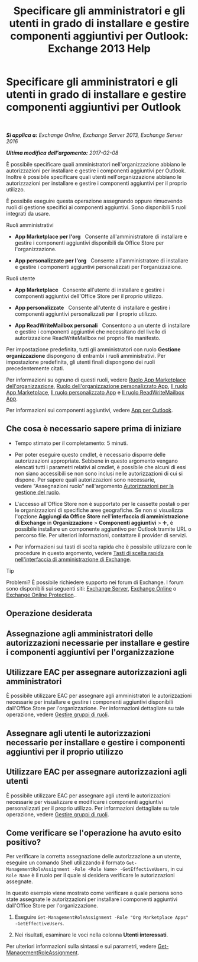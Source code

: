 ﻿---
title: 'Specificare gli amministratori e gli utenti in grado di installare e gestire componenti aggiuntivi per Outlook: Exchange 2013 Help'
TOCTitle: Specificare gli amministratori e gli utenti in grado di installare e gestire componenti aggiuntivi per Outlook
ms:assetid: 7ee4302d-b8bb-40a0-9810-10d3a0271bcb
ms:mtpsurl: https://technet.microsoft.com/it-it/library/JJ943754(v=EXCHG.150)
ms:contentKeyID: 52063114
ms.date: 04/23/2018
mtps_version: v=EXCHG.150
ms.translationtype: HT
---

# Specificare gli amministratori e gli utenti in grado di installare e gestire componenti aggiuntivi per Outlook

 

_**Si applica a:** Exchange Online, Exchange Server 2013, Exchange Server 2016_

_**Ultima modifica dell'argomento:** 2017-02-08_

È possibile specificare quali amministratori nell'organizzazione abbiano le autorizzazioni per installare e gestire i componenti aggiuntivi per Outlook. Inoltre è possibile specificare quali utenti nell'organizzazione abbiano le autorizzazioni per installare e gestire i componenti aggiuntivi per il proprio utilizzo.

È possibile eseguire questa operazione assegnando oppure rimuovendo ruoli di gestione specifici ai componenti aggiuntivi. Sono disponibili 5 ruoli integrati da usare.

Ruoli amministrativi

  - **App Marketplace per l'org**   Consente all'amministratore di installare e gestire i componenti aggiuntivi disponibili da Office Store per l'organizzazione.

  - **App personalizzate per l'org**   Consente all'amministratore di installare e gestire i componenti aggiuntivi personalizzati per l'organizzazione.

Ruoli utente

  - **App Marketplace**   Consente all'utente di installare e gestire i componenti aggiuntivi dell'Office Store per il proprio utilizzo.

  - **App personalizzate**   Consente all'utente di installare e gestire i componenti aggiuntivi personalizzati per il proprio utilizzo.

  - **App ReadWriteMailbox personali**   Consentono a un utente di installare e gestire i componenti aggiuntivi che necessitano del livello di autorizzazione ReadWriteMailbox nel proprio file manifesto.

Per impostazione predefinita, tutti gli amministratori con ruolo **Gestione organizzazione** dispongono di entrambi i ruoli amministrativi. Per impostazione predefinita, gli utenti finali dispongono dei ruoli precedentemente citati.

Per informazioni su ognuno di questi ruoli, vedere [Ruolo App Marketplace dell'organizzazione](org-marketplace-apps-role-exchange-2013-help.md), [Ruolo dell'organizzazione personalizzato App](org-custom-apps-role-exchange-2013-help.md), [Il ruolo App Marketplace](my-marketplace-apps-role-exchange-2013-help.md), [Il ruolo personalizzato App](my-custom-apps-role-exchange-2013-help.md) e [Il ruolo ReadWriteMailbox App](my-readwritemailbox-apps-role-exchange-2013-help.md).

Per informazioni sui componenti aggiuntivi, vedere [App per Outlook](add-ins-for-outlook-exchange-2013-help.md).

## Che cosa è necessario sapere prima di iniziare

  - Tempo stimato per il completamento: 5 minuti.

  - Per poter eseguire questo cmdlet, è necessario disporre delle autorizzazioni appropriate. Sebbene in questo argomento vengano elencati tutti i parametri relativi al cmdlet, è possibile che alcuni di essi non siano accessibili se non sono inclusi nelle autorizzazioni di cui si dispone. Per sapere quali autorizzazioni sono necessarie, vedere "Assegnazioni ruolo" nell'argomento [Autorizzazioni per la gestione del ruolo](role-management-permissions-exchange-2013-help.md).

  - L'accesso all'Office Store non è supportato per le cassette postali o per le organizzazioni di specifiche aree geografiche. Se non si visualizza l'opzione **Aggiungi da Office Store** nell'**interfaccia di amministrazione di Exchange** in **Organizzazione** \> **Componenti aggiuntivi** \> ![Icona Aggiungi](images/JJ218640.c1e75329-d6d7-4073-a27d-498590bbb558(EXCHG.150).gif "Icona Aggiungi"), è possibile installare un componente aggiuntivo per Outlook tramite URL o percorso file. Per ulteriori informazioni, contattare il provider di servizi.

  - Per informazioni sui tasti di scelta rapida che è possibile utilizzare con le procedure in questo argomento, vedere [Tasti di scelta rapida nell'interfaccia di amministrazione di Exchange](keyboard-shortcuts-in-the-exchange-admin-center-exchange-online-protection-help.md).


> [!TIP]
> Problemi? È possibile richiedere supporto nei forum di Exchange. I forum sono disponibili sui seguenti siti: <A href="https://go.microsoft.com/fwlink/p/?linkid=60612">Exchange Server</A>, <A href="https://go.microsoft.com/fwlink/p/?linkid=267542">Exchange Online</A> o <A href="https://go.microsoft.com/fwlink/p/?linkid=285351">Exchange Online Protection</A>..



## Operazione desiderata

## Assegnazione agli amministratori delle autorizzazioni necessarie per installare e gestire i componenti aggiuntivi per l'organizzazione

## Utilizzare EAC per assegnare autorizzazioni agli amministratori

È possibile utilizzare EAC per assegnare agli amministratori le autorizzazioni necessarie per installare e gestire i componenti aggiuntivi disponibili dall'Office Store per l'organizzazione. Per informazioni dettagliate su tale operazione, vedere [Gestire gruppi di ruoli](manage-role-groups-exchange-2013-help.md).

## Assegnare agli utenti le autorizzazioni necessarie per installare e gestire i componenti aggiuntivi per il proprio utilizzo

## Utilizzare EAC per assegnare autorizzazioni agli utenti

È possibile utilizzare EAC per assegnare agli utenti le autorizzazioni necessarie per visualizzare e modificare i componenti aggiuntivi personalizzati per il proprio utilizzo. Per informazioni dettagliate su tale operazione, vedere [Gestire gruppi di ruoli](manage-role-groups-exchange-2013-help.md).

## Come verificare se l'operazione ha avuto esito positivo?

Per verificare la corretta assegnazione delle autorizzazione a un utente, eseguire un comando Shell utilizzando il formato `Get-ManagementRoleAssignment -Role <Role Name> -GetEffectiveUsers`, in cui `Role Name` è il ruolo per il quale si desidera verificare le autorizzazioni assegnate.

In questo esempio viene mostrato come verificare a quale persona sono state assegnate le autorizzazioni per installare i componenti aggiuntivi dall'Office Store per l'organizzazione.

1.  Eseguire `Get-ManagementRoleAssignment -Role "Org Marketplace Apps" -GetEffectiveUsers`.

2.  Nei risultati, esaminare le voci nella colonna **Utenti interessati**.

Per ulteriori informazioni sulla sintassi e sui parametri, vedere [Get-ManagementRoleAssignment](https://technet.microsoft.com/it-it/library/dd351024\(v=exchg.150\)).

